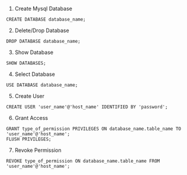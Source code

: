 1. Create Mysql Database
```
CREATE DATABASE database_name;
```

2. Delete/Drop Database
```
DROP DATABASE database_name;
```

3. Show Database
```
SHOW DATABASES;
```

4. Select Database
```
USE DATABASE database_name;
```

5. Create User
```
CREATE USER 'user_name'@'host_name' IDENTIFIED BY 'password';
```

6. Grant Access
```
GRANT type_of_permission PRIVILEGES ON database_name.table_name TO 'user_name'@'host_name';
FLUSH PRIVILEGES;
```

7. Revoke Permission
```
REVOKE type_of_permission ON database_name.table_name FROM 'user_name'@'host_name';
```
